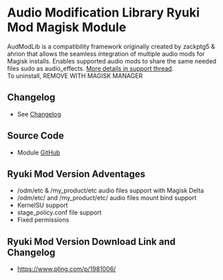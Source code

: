 # Audio Modification Library Ryuki Mod Magisk Module
AudModLib is a compatibility framework originally created by zackptg5 & ahrion that allows the seamless integration of multiple audio mods for Magisk installs. Enables supported audio mods to share the same needed files sudo as audio_effects. [More details in support thread](https://forum.xda-developers.com/apps/magisk/mod-audio-modification-library-t3745466).<br/>
To uninstall, REMOVE WITH MAGISK MANAGER

## Changelog
* See [Changelog](changelog.md)

## Source Code
* Module [GitHub](https://github.com/Zackptg5/Audio-Modification-Library)

## Ryuki Mod Version Adventages
* /odm/etc & /my_product/etc audio files support with Magisk Delta
* /odm/etc/ and /my_product/etc/ audio files mount bind support
* KernelSU support
* stage_policy.conf file support
* Fixed permissions

## Ryuki Mod Version Download Link and Changelog
* https://www.pling.com/p/1981006/



